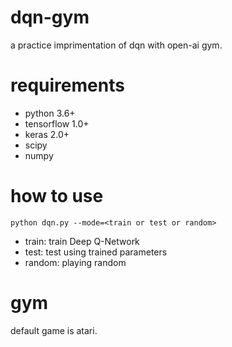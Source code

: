 # dqn-gym
a practice imprimentation of dqn with open-ai gym.

# requirements
- python 3.6+
- tensorflow 1.0+
- keras 2.0+
- scipy
- numpy

# how to use
```
python dqn.py --mode=<train or test or random>
```

- train: train Deep Q-Network
- test: test using trained parameters
- random: playing random

# gym
default game is atari.
